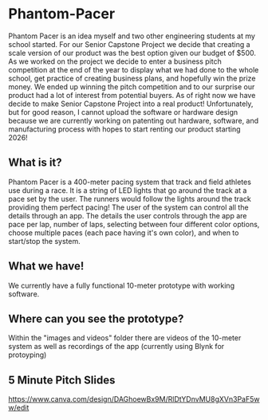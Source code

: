# Phantom-Pacer
Phantom Pacer is an idea myself and two other engineering students at my school started. For our Senior Capstone Project we decide that creating a scale version of our product was the best option given our budget of $500. As we worked on the project we decide to enter a business pitch competition at the end of the year to display what we had done to the whole school, get practice of creating business plans, and hopefully win the prize money. We ended up winning the pitch competition and to our surprise our product had a lot of interest from potential buyers. As of right now we have decide to make Senior Capstone Project into a real product! Unfortunately, but for good reason, I cannot upload the software or hardware design because we are currently working on patenting out hardware, software, and manufacturing process with hopes to start renting our product starting 2026!

## What is it?
Phantom Pacer is a 400-meter pacing system that track and field athletes use during a race. It is a string of LED lights that go around the track at a pace set by the user. The runners would follow the lights around the track providing them perfect pacing! The user of the system can control all the details through an app. The details the user controls through the app are pace per lap, number of laps, selecting between four different color options, choose multiple paces (each pace having it's own color), and when to start/stop the system.

## What we have!
We currently have a fully functional 10-meter prototype with working software. 

## Where can you see the prototype?
Within the "images and videos" folder there are videos of the 10-meter system as well as recordings of the app (currently using Blynk for protoyping)

## 5 Minute Pitch Slides
https://www.canva.com/design/DAGhoewBx9M/RlDtYDnvMU8gXVn3PaF5ww/edit 
